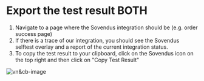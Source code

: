 # Export the test result BOTH

1. Navigate to a page where the Sovendus integration should be (e.g. order success page)
2. If there is a trace of our integration, you should see the Sovendus selftest overlay and a report of the current integration status.
3. To copy the test result to your clipboard, click on the Sovendus icon on the top right and then click on "Copy Test Result"

![vn&cb-image](https://raw.githubusercontent.com/Sovendus-GmbH/Sovendus-Integration-Selftester-Browser-Plugin/docs/main/vn&cb.jpg)
